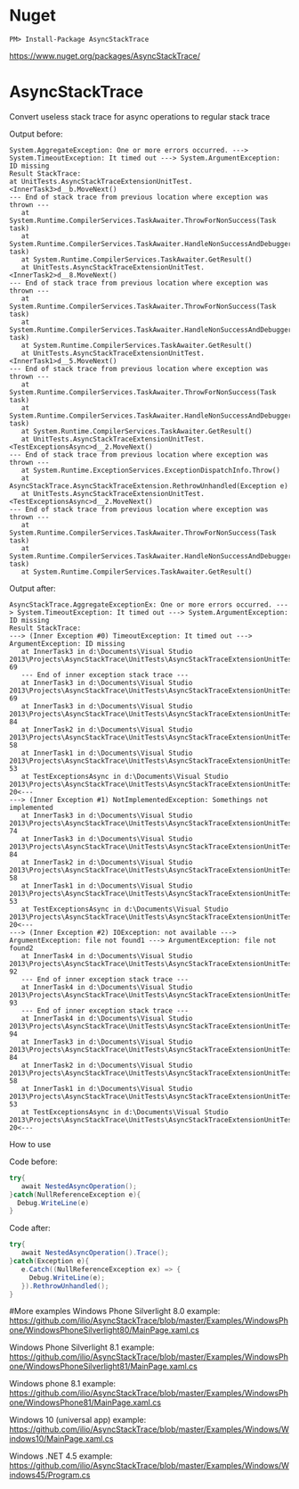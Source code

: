 # Nuget
```
PM> Install-Package AsyncStackTrace
```
https://www.nuget.org/packages/AsyncStackTrace/
# AsyncStackTrace
Convert useless stack trace for async operations to regular stack trace 

Output before:
```
System.AggregateException: One or more errors occurred. ---> System.TimeoutException: It timed out ---> System.ArgumentException: ID missing
Result StackTrace:	
at UnitTests.AsyncStackTraceExtensionUnitTest.<InnerTask3>d__b.MoveNext()
--- End of stack trace from previous location where exception was thrown ---
   at System.Runtime.CompilerServices.TaskAwaiter.ThrowForNonSuccess(Task task)
   at System.Runtime.CompilerServices.TaskAwaiter.HandleNonSuccessAndDebuggerNotification(Task task)
   at System.Runtime.CompilerServices.TaskAwaiter.GetResult()
   at UnitTests.AsyncStackTraceExtensionUnitTest.<InnerTask2>d__8.MoveNext()
--- End of stack trace from previous location where exception was thrown ---
   at System.Runtime.CompilerServices.TaskAwaiter.ThrowForNonSuccess(Task task)
   at System.Runtime.CompilerServices.TaskAwaiter.HandleNonSuccessAndDebuggerNotification(Task task)
   at System.Runtime.CompilerServices.TaskAwaiter.GetResult()
   at UnitTests.AsyncStackTraceExtensionUnitTest.<InnerTask1>d__5.MoveNext()
--- End of stack trace from previous location where exception was thrown ---
   at System.Runtime.CompilerServices.TaskAwaiter.ThrowForNonSuccess(Task task)
   at System.Runtime.CompilerServices.TaskAwaiter.HandleNonSuccessAndDebuggerNotification(Task task)
   at System.Runtime.CompilerServices.TaskAwaiter.GetResult()
   at UnitTests.AsyncStackTraceExtensionUnitTest.<TestExceptionsAsync>d__2.MoveNext()
--- End of stack trace from previous location where exception was thrown ---
   at System.Runtime.ExceptionServices.ExceptionDispatchInfo.Throw()
   at AsyncStackTrace.AsyncStackTraceExtension.RethrowUnhandled(Exception e) 
   at UnitTests.AsyncStackTraceExtensionUnitTest.<TestExceptionsAsync>d__2.MoveNext()
--- End of stack trace from previous location where exception was thrown ---
   at System.Runtime.CompilerServices.TaskAwaiter.ThrowForNonSuccess(Task task)
   at System.Runtime.CompilerServices.TaskAwaiter.HandleNonSuccessAndDebuggerNotification(Task task)
   at System.Runtime.CompilerServices.TaskAwaiter.GetResult()
```
Output after:
```
AsyncStackTrace.AggregateExceptionEx: One or more errors occurred. ---> System.TimeoutException: It timed out ---> System.ArgumentException: ID missing
Result StackTrace:	
---> (Inner Exception #0) TimeoutException: It timed out ---> ArgumentException: ID missing
   at InnerTask3 in d:\Documents\Visual Studio 2013\Projects\AsyncStackTrace\UnitTests\AsyncStackTraceExtensionUnitTest.cs:line 69
   --- End of inner exception stack trace ---
   at InnerTask3 in d:\Documents\Visual Studio 2013\Projects\AsyncStackTrace\UnitTests\AsyncStackTraceExtensionUnitTest.cs:line 69
   at InnerTask3 in d:\Documents\Visual Studio 2013\Projects\AsyncStackTrace\UnitTests\AsyncStackTraceExtensionUnitTest.cs:line 84
   at InnerTask2 in d:\Documents\Visual Studio 2013\Projects\AsyncStackTrace\UnitTests\AsyncStackTraceExtensionUnitTest.cs:line 58
   at InnerTask1 in d:\Documents\Visual Studio 2013\Projects\AsyncStackTrace\UnitTests\AsyncStackTraceExtensionUnitTest.cs:line 53
   at TestExceptionsAsync in d:\Documents\Visual Studio 2013\Projects\AsyncStackTrace\UnitTests\AsyncStackTraceExtensionUnitTest.cs:line 20<---
---> (Inner Exception #1) NotImplementedException: Somethings not implemented
   at InnerTask3 in d:\Documents\Visual Studio 2013\Projects\AsyncStackTrace\UnitTests\AsyncStackTraceExtensionUnitTest.cs:line 74
   at InnerTask3 in d:\Documents\Visual Studio 2013\Projects\AsyncStackTrace\UnitTests\AsyncStackTraceExtensionUnitTest.cs:line 84
   at InnerTask2 in d:\Documents\Visual Studio 2013\Projects\AsyncStackTrace\UnitTests\AsyncStackTraceExtensionUnitTest.cs:line 58
   at InnerTask1 in d:\Documents\Visual Studio 2013\Projects\AsyncStackTrace\UnitTests\AsyncStackTraceExtensionUnitTest.cs:line 53
   at TestExceptionsAsync in d:\Documents\Visual Studio 2013\Projects\AsyncStackTrace\UnitTests\AsyncStackTraceExtensionUnitTest.cs:line 20<---
---> (Inner Exception #2) IOException: not available ---> ArgumentException: file not found1 ---> ArgumentException: file not found2
   at InnerTask4 in d:\Documents\Visual Studio 2013\Projects\AsyncStackTrace\UnitTests\AsyncStackTraceExtensionUnitTest.cs:line 92
   --- End of inner exception stack trace ---
   at InnerTask4 in d:\Documents\Visual Studio 2013\Projects\AsyncStackTrace\UnitTests\AsyncStackTraceExtensionUnitTest.cs:line 93
   --- End of inner exception stack trace ---
   at InnerTask4 in d:\Documents\Visual Studio 2013\Projects\AsyncStackTrace\UnitTests\AsyncStackTraceExtensionUnitTest.cs:line 94
   at InnerTask3 in d:\Documents\Visual Studio 2013\Projects\AsyncStackTrace\UnitTests\AsyncStackTraceExtensionUnitTest.cs:line 84
   at InnerTask2 in d:\Documents\Visual Studio 2013\Projects\AsyncStackTrace\UnitTests\AsyncStackTraceExtensionUnitTest.cs:line 58
   at InnerTask1 in d:\Documents\Visual Studio 2013\Projects\AsyncStackTrace\UnitTests\AsyncStackTraceExtensionUnitTest.cs:line 53
   at TestExceptionsAsync in d:\Documents\Visual Studio 2013\Projects\AsyncStackTrace\UnitTests\AsyncStackTraceExtensionUnitTest.cs:line 20<---
```
How to use

Code before:
```cs
try{    
   await NestedAsyncOperation();
}catch(NullReferenceException e){
  Debug.WriteLine(e)
}
```
Code after:
```cs
try{    
   await NestedAsyncOperation().Trace();
}catch(Exception e){
   e.Catch((NullReferenceException ex) => {
     Debug.WriteLine(e);
   }).RethrowUnhandled();
}
```
#More examples
Windows Phone Silverlight 8.0 example:
https://github.com/ilio/AsyncStackTrace/blob/master/Examples/WindowsPhone/WindowsPhoneSilverlight80/MainPage.xaml.cs

Windows Phone Silverlight 8.1 example:
https://github.com/ilio/AsyncStackTrace/blob/master/Examples/WindowsPhone/WindowsPhoneSilverlight81/MainPage.xaml.cs

Windows phone 8.1 example:
https://github.com/ilio/AsyncStackTrace/blob/master/Examples/WindowsPhone/WindowsPhone81/MainPage.xaml.cs

Windows 10 (universal app) example:
https://github.com/ilio/AsyncStackTrace/blob/master/Examples/Windows/Windows10/MainPage.xaml.cs

Windows .NET 4.5 example: 
https://github.com/ilio/AsyncStackTrace/blob/master/Examples/Windows/Windows45/Program.cs
